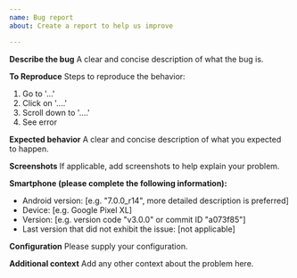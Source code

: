 ```yaml
---
name: Bug report
about: Create a report to help us improve

---
```


**Describe the bug**
A clear and concise description of what the bug is.

**To Reproduce**
Steps to reproduce the behavior:
1. Go to '...'
2. Click on '....'
3. Scroll down to '....'
4. See error

**Expected behavior**
A clear and concise description of what you expected to happen.

**Screenshots**
If applicable, add screenshots to help explain your problem.

**Smartphone (please complete the following information):**
 - Android version: [e.g. "7.0.0_r14", more detailed description is preferred]
 - Device: [e.g. Google Pixel XL]
 - Version: [e.g. version code "v3.0.0" or commit ID "a073f85"]
 - Last version that did not exhibit the issue: [not applicable]

**Configuration**
Please supply your configuration.

**Additional context**
Add any other context about the problem here.
